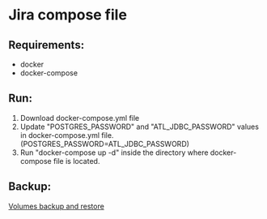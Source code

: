 # Jira compose file

## Requirements:
 * docker
 * docker-compose

## Run:
1. Download docker-compose.yml file
2. Update "POSTGRES_PASSWORD" and "ATL_JDBC_PASSWORD" values in docker-compose.yml file.(POSTGRES_PASSWORD=ATL_JDBC_PASSWORD) 
2. Run "docker-compose up -d" inside the directory where docker-compose file is located.

## Backup:
[Volumes backup and restore](https://docs.docker.com/storage/volumes/#backup-restore-or-migrate-data-volumes)
